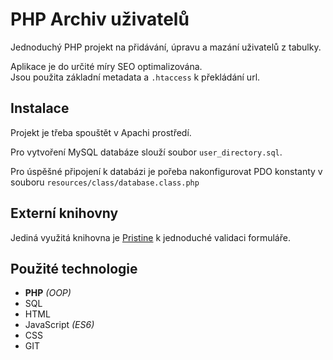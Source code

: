 # PHP Archiv uživatelů

Jednoduchý PHP projekt na přidávání, úpravu a mazání uživatelů z tabulky.

Aplikace je do určité míry SEO optimalizována.  
Jsou použita základní metadata a `.htaccess` k překládání url.

## Instalace

Projekt je třeba spouštět v Apachi prostředí.

Pro vytvoření MySQL databáze slouží soubor `user_directory.sql`.

Pro úspěšné připojení k databázi je pořeba nakonfigurovat PDO konstanty v souboru `resources/class/database.class.php`

## Externí knihovny

Jediná využitá knihovna je [Pristine](https://pristine.js.org) k jednoduché validaci formuláře.

## Použité technologie

- **PHP** *(OOP)*
- SQL
- HTML
- JavaScript *(ES6)*
- CSS
- GIT
